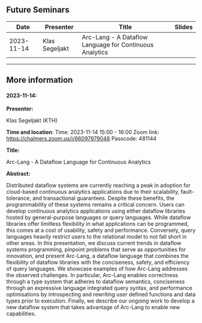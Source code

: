 ## Future Seminars

| Date       | Presenter         | Title                                          | Slides                                    |
|------------|-------------------|------------------------------------------------|-------------------------------------------|
| 2023-11-14 | Klas Segeljakt | Arc-Lang - A Dataflow Language for Continuous Analytics |  |
---



## More information

#### 2023-11-14:

**Presenter:**

Klas Segeljakt (KTH)

**Time and location**:
Time: 2023-11-14 15:00 - 16:00 
Zoom link: https://chalmers.zoom.us/j/66097979048
Passcode: 481144

**Title:** 

Arc-Lang - A Dataflow Language for Continuous Analytics

**Abstract:** 

Distributed dataflow systems are currently reaching a peak in adoption for cloud-based continuous analytics applications due to their scalability, fault-tolerance, and transactional guarantees. Despite these benefits, the programmability of these systems remains a critical concern. Users can develop continuous analytics applications using either dataflow libraries hosted by general-purpose languages or query languages. While dataflow libraries offer limitless flexibility in what applications can be programmed, this comes at a cost of usability, safety and performance. Conversely, query languages heavily restrict users to the relational model to not fall short in other areas. In this presentation, we discuss current trends in dataflow systems programming, pinpoint problems that serve as opportunities for innovation, and present Arc-Lang, a dataflow language that combines the flexibility of dataflow libraries with the conciseness, safety, and efficiency of query languages. We showcase examples of how Arc-Lang addresses the observed challenges. In particular, Arc-Lang enables correctness through a type system that adheres to dataflow semantics, conciseness through an expressive language integrated query syntax, and performance optimisations by introspecting and rewriting user defined functions and data types prior to execution. Finally, we describe our ongoing work to develop a new dataflow system that takes advantage of Arc-Lang to enable new capabilities.
